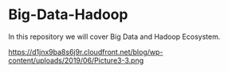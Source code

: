 # Big-Data-Hadoop

In this repository we will cover Big Data and Hadoop Ecosystem.   

https://d1jnx9ba8s6j9r.cloudfront.net/blog/wp-content/uploads/2019/06/Picture3-3.png
